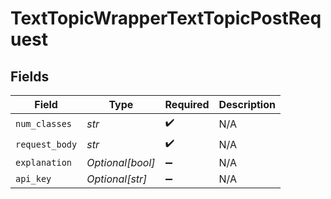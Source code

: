 # TextTopicWrapperTextTopicPostRequest


## Fields

| Field              | Type               | Required           | Description        |
| ------------------ | ------------------ | ------------------ | ------------------ |
| `num_classes`      | *str*              | :heavy_check_mark: | N/A                |
| `request_body`     | *str*              | :heavy_check_mark: | N/A                |
| `explanation`      | *Optional[bool]*   | :heavy_minus_sign: | N/A                |
| `api_key`          | *Optional[str]*    | :heavy_minus_sign: | N/A                |